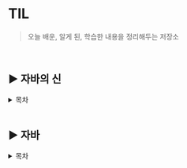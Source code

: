 # TIL
> 오늘 배운, 알게 된, 학습한 내용을 정리해두는 저장소
</br>

## :arrow_forward: 자바의 신
<details>
<summary>목차</summary>

1. [클래스와 객체, 인스턴스](godOfJava/class-and-object.md)
2. [Generic](godOfJava/generics.md)

</details>
<br>

## :arrow_forward: 자바
<details>
<summary>목차</summary>

1. [character의 incoding](java/character-incoding.md)
2. [상속과 컴포지션](java/inheritance-composition.md)
3. [Inner Class와 static Nested Class](java/inner-nested.md)
</details>

